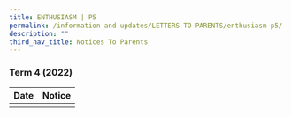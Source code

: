 ```yaml
---
title: ENTHUSIASM | P5
permalink: /information-and-updates/LETTERS-TO-PARENTS/enthusiasm-p5/
description: ""
third_nav_title: Notices To Parents
---
```

### Term 4 (2022)



| Date | Notice |
| --- | ----- |
|     |      |